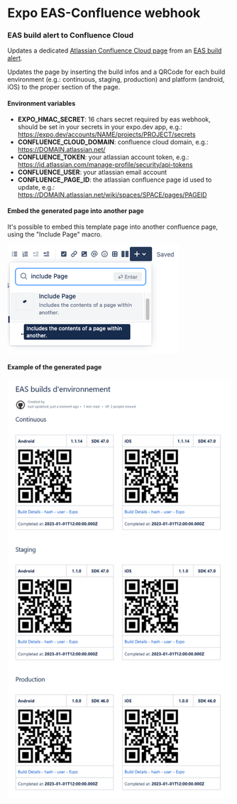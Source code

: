 # Expo EAS-Confluence webhook

### EAS build alert to Confluence Cloud

Updates a dedicated [Atlassian Confluence Cloud page](https://support.atlassian.com/confluence-cloud/docs/create-edit-and-publish-a-page/) from an [EAS build alert](https://docs.expo.dev/eas/webhooks/).

Updates the page by inserting the build infos and a QRCode for each build environment (e.g.: continuous, staging, production) and platform (android, iOS) to the proper section of the page.

#### Environment variables

- **EXPO_HMAC_SECRET**: 16 chars secret required by eas webhook, should be set in your secrets in your expo.dev app, e.g.: https://expo.dev/accounts/NAME/projects/PROJECT/secrets
- **CONFLUENCE_CLOUD_DOMAIN**: confluence cloud domain, e.g.: https://DOMAIN.atlassian.net/
- **CONFLUENCE_TOKEN**: your atlassian account token, e.g.: https://id.atlassian.com/manage-profile/security/api-tokens
- **CONFLUENCE_USER**: your atlassian email account
- **CONFLUENCE_PAGE_ID**: the atlassian confluence page id used to update, e.g.: https://DOMAIN.atlassian.net/wiki/spaces/SPACE/pages/PAGEID

#### Embed the generated page into another page

It's possible to embed this template page into another confluence page, using the "Include Page" macro.

![includepage](includepage.png)

#### Example of the generated page

![example](example.png)
